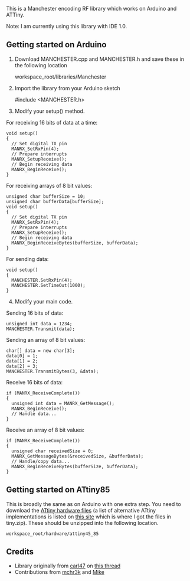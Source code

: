 This is a Manchester encoding RF library which works on Arduino and ATTiny.

Note: I am currently using this library with IDE 1.0.

Getting started on Arduino
------

1) Download MANCHESTER.cpp and MANCHESTER.h and save these in the following location

    workspace_root/libraries/Manchester
    
2) Import the library from your Arduino sketch

    #include <MANCHESTER.h>
    
3) Modify your setup() method.

For receiving 16 bits of data at a time:

    void setup()
    {
      // Set digital TX pin
      MANRX_SetRxPin(4);
      // Prepare interrupts
      MANRX_SetupReceive();
      // Begin receiving data
      MANRX_BeginReceive();
    }

For receiving arrays of 8 bit values:
    
    unsigned char bufferSize = 10;
    unsigned char bufferData[bufferSize];
    void setup()
    {
      // Set digital TX pin
      MANRX_SetRxPin(4);
      // Prepare interrupts
      MANRX_SetupReceive();
      // Begin receiving data
      MANRX_BeginReceiveBytes(bufferSize, bufferData);
    }
    
For sending data:

    void setup() 
    {  
      MANCHESTER.SetRxPin(4);
      MANCHESTER.SetTimeOut(1000);
    }

4) Modify your main code.

Sending 16 bits of data:

    unsigned int data = 1234;
    MANCHESTER.Transmit(data);
    
Sending an array of 8 bit values:

    char[] data = new char[3];
    data[0] = 1;
    data[1] = 2;
    data[2] = 3;
    MANCHESTER.TransmitBytes(3, &data);
    
Receive 16 bits of data:

    if (MANRX_ReceiveComplete())
    {
      unsigned int data = MANRX_GetMessage();
      MANRX_BeginReceive();
      // Handle data...
    }
    
Receive an array of 8 bit values:

    if (MANRX_ReceiveComplete())
    {
      unsigned char receivedSize = 0;
      MANRX_GetMessageBytes(&receivedSize, &bufferData);
      // Handle/copy data...
      MANRX_BeginReceiveBytes(bufferSize, bufferData);
    }
    
Getting started on ATtiny85
------

This is broadly the same as on Arduino with one extra step. You need to download the 
[ATtiny hardware files](https://github.com/downloads/mchr3k/arduino-libs-manchester/tiny.zip) (a list of
alternative ATtiny implementations is listed on [this site](http://code.google.com/p/arduino-tiny/) which
is where I got the files in tiny.zip).
These should be unzipped into the following location.

    workspace_root/hardware/attiny45_85

Credits
------

* Library originally from [carl47](http://arduino.cc/forum/index.php?action=profile;u=14566) on 
[this thread](http://arduino.cc/forum/index.php/topic,63755.0.html)
* Contributions from [mchr3k](http://mchr3k-arduino.blogspot.com/) and 
[Mike](https://github.com/MichaelBell/Arduino-sketches)
